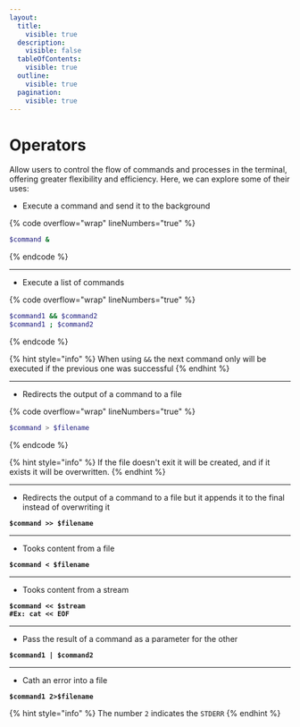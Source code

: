 ```yaml
---
layout:
  title:
    visible: true
  description:
    visible: false
  tableOfContents:
    visible: true
  outline:
    visible: true
  pagination:
    visible: true
---
```


# Operators

Allow users to control the flow of commands and processes in the terminal, offering greater flexibility and efficiency. Here, we can explore some of their uses:

* Execute a command and send it to the background

{% code overflow="wrap" lineNumbers="true" %}
```bash
$command &
```
{% endcode %}

***

* Execute a list of commands

{% code overflow="wrap" lineNumbers="true" %}
```bash
$command1 && $command2
$command1 ; $command2
```
{% endcode %}

{% hint style="info" %}
When using `&&` the next command only will be executed if the previous one was successful
{% endhint %}

***

* Redirects the output of a command to a file

{% code overflow="wrap" lineNumbers="true" %}
```bash
$command > $filename
```
{% endcode %}

{% hint style="info" %}
If the file doesn't exit it will be created, and if it exists it will be overwritten.
{% endhint %}

***

* Redirects the output of a command to a file but it appends it to the final instead of overwriting it

<pre class="language-bash" data-overflow="wrap" data-line-numbers><code class="lang-bash"><strong>$command >> $filename
</strong></code></pre>

***

* Tooks content from a file

<pre class="language-bash" data-overflow="wrap" data-line-numbers><code class="lang-bash"><strong>$command &#x3C; $filename
</strong></code></pre>

***

* Tooks content from a stream

<pre class="language-bash" data-overflow="wrap" data-line-numbers><code class="lang-bash"><strong>$command &#x3C;&#x3C; $stream
</strong><strong>#Ex: cat &#x3C;&#x3C; EOF     
</strong></code></pre>

***

* Pass the result of a command as a parameter for the other

<pre class="language-bash" data-overflow="wrap" data-line-numbers><code class="lang-bash"><strong>$command1 | $command2
</strong></code></pre>

***

* Cath an error into a file

<pre class="language-bash" data-overflow="wrap" data-line-numbers><code class="lang-bash"><strong>$command1 2>$filename
</strong></code></pre>

{% hint style="info" %}
The number `2` indicates the `STDERR`
{% endhint %}

